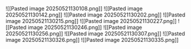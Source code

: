![[Pasted image 20250521130108.png]]
![[Pasted image 20250521130142.png]]
![[Pasted image 20250521130202.png]]
![[Pasted image 20250521130215.png]]
![[Pasted image 20250521130227.png]]
![[Pasted image 20250521130246.png]]
![[Pasted image 20250521130256.png]]
![[Pasted image 20250521130307.png]]
![[Pasted image 20250521130326.png]]
![[Pasted image 20250521130335.png]]
